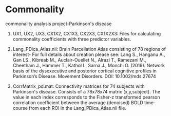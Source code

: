 # Commonality
commonality analysis project-Parkinson's disease

1. UX1, UX2, UX3, CX1X2, CX1X3, CX2X3, CX1X2X3: Files for calculating commonality coefficients with three predictor variables. 
 
2. Lang_PDica_Atlas.nii: Brain Parcellation Atlas consisting of 78 regions of interest- For full details about creation please see: Lang S., Hanganu A., Gan LS., Kibreab M., Auclair-Ouellet N., Alrazi T., Ramezani M., Cheetham J., Hammer T., Kathol I., Sarna J., Monchi O. (2019). Network basis of the dysexecutive and posterior cortical cognitive profiles in Parkinson’s Disease. Movement Disorders. DOI: 10.1002/mds.27674

3. CorrMatrix_pd.mat: Connectivity matrices for 74 subjects with Parkinson's disease. Consists of a 78x78x74 matrix (x,y,subject). The value in each index corresponds to the Fisher-z transformed pearson correlation coefficient between the average (denoised) BOLD time-course from each ROI in the Lang_PDica_Atlas.nii file.  



